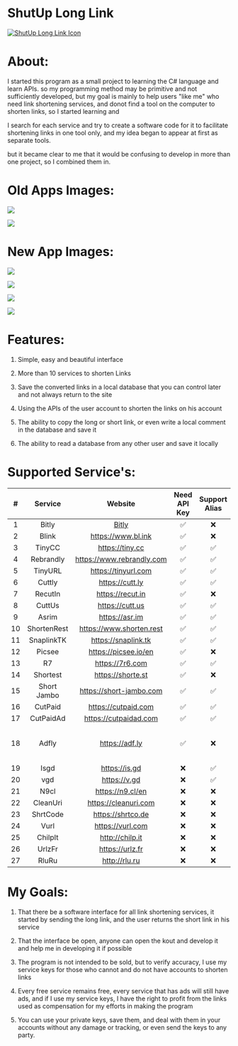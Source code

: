 ShutUp Long Link
=============

[![ShutUp Long Link Icon](https://i.imgur.com/M5WHGvI.png "ShutUp Long Link Icon")](https://i.imgur.com/M5WHGvI.png "ShutUp Long Link Icon")

About:
=============

I started this program as a small project to learning  the C# language and learn APIs.
so my programming method may be primitive and not sufficiently developed, 
but my goal is mainly to help users "like me" who need link shortening services, 
and donot find a tool on the computer to shorten links, so I started learning and 

I search for each service and try to create a software code for it to facilitate shortening links in one tool only, and my idea began to appear at first as separate tools.

but it became clear to me that it would be confusing to develop in more than one project, so I combined them in.

Old Apps Images:
=============

[![](https://i.imgur.com/l2EIhCK.png)](https://i.imgur.com/l2EIhCK.png)

[![](https://i.imgur.com/xe39mn2.png)](https://i.imgur.com/xe39mn2.png)

New App Images:
=============

[![](https://i.imgur.com/Wg2xzgH.png)](https://i.imgur.com/Wg2xzgH.png)

[![](https://i.imgur.com/4j6wVje.png)](https://i.imgur.com/4j6wVje.png)

[![](https://i.imgur.com/JnLcsfJ.png)](https://i.imgur.com/JnLcsfJ.png)

[![](https://i.imgur.com/MpbreRP.png)](https://i.imgur.com/MpbreRP.png)


Features:
=============
1. Simple, easy and beautiful interface

2. More than 10 services to shorten Links

3. Save the converted links in a local database that you can control later and not always return to the site

4. Using the APIs of the user account to shorten the links on his account

5. The ability to copy the long or short link, or even write a local comment in the database and save it

6. The ability to read a database from any other user and save it locally

Supported Service's:
=============

| # | Service  | Website |Need API Key |Support Alias|Support Ads|Notes|
|:------:|:--------:|:----------:|:--------:|:-------:|:-------:|:-------:|
| 1 | Bitly | [Bitly](https://bitly.com) |        ✅     | ❌ |❌||
| 2 | Blink        |   https://www.bl.ink |✅| ❌ |❌||
| 3 | TinyCC        |    https://tiny.cc | ✅| ✅ |❌||
| 4 | Rebrandly        |    https://www.rebrandly.com | ✅|✅|❌||
| 5 | TinyURL        |    https://tinyurl.com | ✅|✅|❌||
| 6 | Cuttly        |    https://cutt.ly | ✅|✅|❌||
| 7 | RecutIn        |    https://recut.in | ✅|❌|❌||
| 8 | CuttUs        |    https://cutt.us | ✅|✅|❌||
| 9 | Asrim        |    https://asr.im | ✅|✅|❌||
| 10 | ShortenRest        |    https://www.shorten.rest | ✅|✅|❌||
| 11 | SnaplinkTK        |    https://snaplink.tk | ✅|✅|❌||
| 12 | Picsee        |    https://picsee.io/en | ✅|❌|❌||
| 13 | R7        |    https://7r6.com | ✅|✅|✅||
| 14 | Shortest        |    https://shorte.st | ✅|❌|✅||
| 15 | Short Jambo        |    https://short-jambo.com | ✅|✅|✅||
| 16 | CutPaid        |    https://cutpaid.com | ✅|✅|✅||
| 17 | CutPaidAd        |    https://cutpaidad.com | ✅|✅|✅||
| 18 | Adfly        |    https://adf.ly | ✅|❌|✅|Going to End 😓|
| 19 | Isgd        |    https://is.gd |❌|✅|❌||
| 20 | vgd        |    https://v.gd |❌|✅|❌||
| 21 | N9cl        |   https://n9.cl/en |❌|❌|❌||
| 22 | CleanUri        |   https://cleanuri.com |❌|❌|❌||
| 23 | ShrtCode        |   https://shrtco.de |❌|❌|❌||
| 24 | Vurl        |   https://vurl.com |❌|❌|❌||
| 25 | ChilpIt       |   http://chilp.it |❌|❌|❌||
| 26 | UrlzFr       |   https://urlz.fr |❌|❌|❌||
| 27 | RluRu       |   http://rlu.ru |❌|❌|❌||

My Goals:
=============

1. That there be a software interface for all link shortening services, it started by sending the long link, and the user returns the short link in his service

2. That the interface be open, anyone can open the kout and develop it and help me in developing it if possible

4. The program is not intended to be sold, but to verify accuracy, I use my service keys for those who cannot and do not have accounts to shorten links

5. Every free service remains free, every service that has ads will still have ads, and if I use my service keys, I have the right to profit from the links used as compensation for my efforts in making the program

6. You can use your private keys, save them, and deal with them in your accounts without any damage or tracking, or even send the keys to any party.
